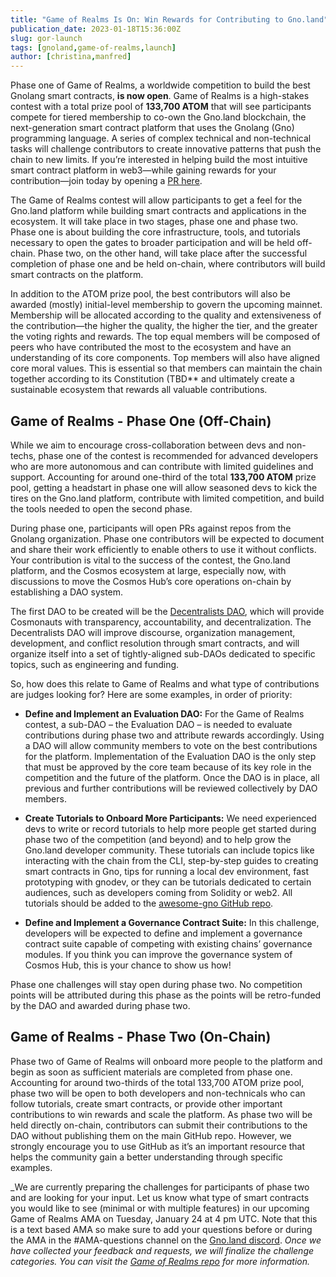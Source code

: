 ```yaml
---
title: "Game of Realms Is On: Win Rewards for Contributing to Gno.land"
publication_date: 2023-01-18T15:36:00Z
slug: gor-launch
tags: [gnoland,game-of-realms,launch]
author: [christina,manfred]
---
```


Phase one of Game of Realms, a worldwide competition to build the best Gnolang smart contracts, **is now open**. Game of Realms is a high-stakes contest with a total prize pool of **133,700 ATOM** that will see participants compete for tiered membership to co-own the Gno.land blockchain, the next-generation smart contract platform that uses the Gnolang (Gno) programming language. A series of complex technical and non-technical tasks will challenge contributors to create innovative patterns that push the chain to new limits. If you’re interested in helping build the most intuitive smart contract platform in web3—while gaining rewards for your contribution—join today by opening a [PR here](https://github.com/gnolang/gno).

The Game of Realms contest will allow participants to get a feel for the Gno.land platform while building smart contracts and applications in the ecosystem. It will take place in two stages, phase one and phase two. Phase one is about building the core infrastructure, tools, and tutorials necessary to open the gates to broader participation and will be held off-chain. Phase two, on the other hand, will take place after the successful completion of phase one and be held on-chain, where contributors will build smart contracts on the platform.

In addition to the ATOM prize pool, the best contributors will also be awarded (mostly) initial-level membership to govern the upcoming mainnet. Membership will be allocated according to the quality and extensiveness of the contribution—the higher the quality, the higher the tier, and the greater the voting rights and rewards. The top equal members will be composed of peers who have contributed the most to the ecosystem and have an understanding of its core components. Top members will also have aligned core moral values. This is essential so that members can maintain the chain together according to its Constitution (TBD** and ultimately create a sustainable ecosystem that rewards all valuable contributions.

## Game of Realms - Phase One (Off-Chain)

While we aim to encourage cross-collaboration between devs and non-techs, phase one of the contest is recommended for advanced developers who are more autonomous and can contribute with limited guidelines and support. Accounting for around one-third of the total **133,700 ATOM** prize pool, getting a headstart in phase one will allow seasoned devs to kick the tires on the Gno.land platform, contribute with limited competition, and build the tools needed to open the second phase.

During phase one, participants will open PRs against repos from the Gnolang organization. Phase one contributors will be expected to document and share their work efficiently to enable others to use it without conflicts. Your contribution is vital to the success of the contest, the Gno.land platform, and the Cosmos ecosystem at large, especially now, with discussions to move the Cosmos Hub’s core operations on-chain by establishing a DAO system.

The first DAO to be created will be the [Decentralists DAO](https://github.com/decentralists/DAO), which will provide Cosmonauts with transparency, accountability, and decentralization. The Decentralists DAO will improve discourse, organization management, development, and conflict resolution through smart contracts, and will organize itself into a set of tightly-aligned sub-DAOs dedicated to specific topics, such as engineering and funding.

So, how does this relate to Game of Realms and what type of contributions are judges looking for? Here are some examples, in order of priority:

* **Define and Implement an Evaluation DAO:** For the Game of Realms contest, a sub-DAO – the Evaluation DAO – is needed to evaluate contributions during phase two and attribute rewards accordingly. Using a DAO will allow community members to vote on the best contributions for the platform. Implementation of the Evaluation DAO is the only step that must be approved by the core team because of its key role in the competition and the future of the platform. Once the DAO is in place, all previous and further contributions will be reviewed collectively by DAO members.

* **Create Tutorials to Onboard More Participants:** We need experienced devs to write or record tutorials to help more people get started during phase two of the competition (and beyond) and to help grow the Gno.land developer community. These tutorials can include topics like interacting with the chain from the CLI, step-by-step guides to creating smart contracts in Gno, tips for running a local dev environment, fast prototyping with gnodev, or they can be tutorials dedicated to certain audiences, such as developers coming from Solidity or web2. All tutorials should be added to the [awesome-gno GitHub repo](https://github.com/gnolang/awesome-gno).

* **Define and Implement a Governance Contract Suite:** In this challenge, developers will be expected to define and implement a governance contract suite capable of competing with existing chains’ governance modules. If you think you can improve the governance system of Cosmos Hub, this is your chance to show us how!

Phase one challenges will stay open during phase two. No competition points will be attributed during this phase as the points will be retro-funded by the DAO and awarded during phase two.

## Game of Realms - Phase Two (On-Chain)

Phase two of Game of Realms will onboard more people to the platform and begin as soon as sufficient materials are completed from phase one. Accounting for around two-thirds of the total 133,700 ATOM prize pool, phase two will be open to both developers and non-technicals who can follow tutorials, create smart contracts, or provide other important contributions to win rewards and scale the platform. As phase two will be held directly on-chain, contributors can submit their contributions to the DAO without publishing them on the main GitHub repo. However, we strongly encourage you to use GitHub as it’s an important resource that helps the community gain a better understanding through specific examples.

_We are currently preparing the challenges for participants of phase two and are looking for your input. Let us know what type of smart contracts you would like to see (minimal or with multiple features) in our upcoming Game of Realms AMA on Tuesday, January 24 at 4 pm UTC. Note that this is a text based AMA so make sure to add your questions before or during the AMA in the #AMA-questions channel on the [Gno.land discord](https://discord.gg/S8nKUqwkPn).
_Once we have collected your feedback and requests, we will finalize the challenge categories. You can visit the [Game of Realms repo](https://github.com/gnolang/game-of-realms) for more information._
